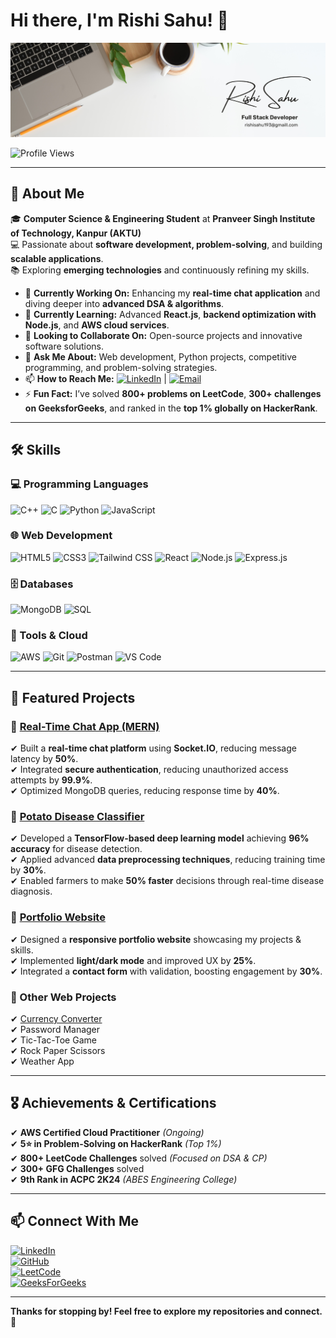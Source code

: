 # Hi there, I'm Rishi Sahu! 👋

![Profile Banner](https://github.com/Rishisahu19/Rishisahu19/blob/main/Profile.png)

![Profile Views](https://komarev.com/ghpvc/?username=Rishisahu19&color=green)

---

## 🚀 About Me

🎓 **Computer Science & Engineering Student** at **Pranveer Singh Institute of Technology, Kanpur (AKTU)**  
💻 Passionate about **software development, problem-solving**, and building **scalable applications**.  
📚 Exploring **emerging technologies** and continuously refining my skills.  

- 🔭 **Currently Working On:** Enhancing my **real-time chat application** and diving deeper into **advanced DSA & algorithms**.
- 🌱 **Currently Learning:** Advanced **React.js**, **backend optimization with Node.js**, and **AWS cloud services**.
- 👯 **Looking to Collaborate On:** Open-source projects and innovative software solutions.
- 💬 **Ask Me About:** Web development, Python projects, competitive programming, and problem-solving strategies.
- 📫 **How to Reach Me:** [![LinkedIn](https://img.shields.io/badge/LinkedIn-blue?style=flat&logo=linkedin)](https://www.linkedin.com/in/rishi-sahu-19s/) | [![Email](https://img.shields.io/badge/Email-D14836?style=flat&logo=gmail&logoColor=white)](mailto:rishisahu193@gmail.com)
- ⚡ **Fun Fact:** I’ve solved **800+ problems on LeetCode**, **300+ challenges on GeeksforGeeks**, and ranked in the **top 1% globally on HackerRank**.

---

## 🛠️ Skills

### 💻 Programming Languages
![C++](https://img.shields.io/badge/C++-00599C?style=flat&logo=c%2B%2B&logoColor=white)
![C](https://img.shields.io/badge/C-000000?style=flat&logo=c&logoColor=white)
![Python](https://img.shields.io/badge/Python-3776AB?style=flat&logo=python&logoColor=white)
![JavaScript](https://img.shields.io/badge/JavaScript-F7DF1E?style=flat&logo=javascript&logoColor=black)

### 🌐 Web Development
![HTML5](https://img.shields.io/badge/HTML5-E34F26?style=flat&logo=html5&logoColor=white)
![CSS3](https://img.shields.io/badge/CSS3-1572B6?style=flat&logo=css3&logoColor=white)
![Tailwind CSS](https://img.shields.io/badge/TailwindCSS-38B2AC?style=flat&logo=tailwind-css&logoColor=white)
![React](https://img.shields.io/badge/React-61DAFB?style=flat&logo=react&logoColor=black)
![Node.js](https://img.shields.io/badge/Node.js-339933?style=flat&logo=node.js&logoColor=white)
![Express.js](https://img.shields.io/badge/Express.js-000000?style=flat&logo=express&logoColor=white)

### 🗄️ Databases
![MongoDB](https://img.shields.io/badge/MongoDB-47A248?style=flat&logo=mongodb&logoColor=white)
![SQL](https://img.shields.io/badge/SQL-4479A1?style=flat&logo=mysql&logoColor=white)

### 🔧 Tools & Cloud
![AWS](https://img.shields.io/badge/AWS-232F3E?style=flat&logo=amazonaws&logoColor=white)
![Git](https://img.shields.io/badge/Git-F05032?style=flat&logo=git&logoColor=white)
![Postman](https://img.shields.io/badge/Postman-FF6C37?style=flat&logo=postman&logoColor=white)
![VS Code](https://img.shields.io/badge/VS_Code-007ACC?style=flat&logo=visual-studio-code&logoColor=white)

---

## 📌 Featured Projects

### 🔹 [Real-Time Chat App (MERN)](https://github.com/Rishisahu19/MERN_CHAT-X)
✔ Built a **real-time chat platform** using **Socket.IO**, reducing message latency by **50%**.  
✔ Integrated **secure authentication**, reducing unauthorized access attempts by **99.9%**.  
✔ Optimized MongoDB queries, reducing response time by **40%**.  

### 🔹 [Potato Disease Classifier](https://github.com/Rishisahu19/Potato_Project)
✔ Developed a **TensorFlow-based deep learning model** achieving **96% accuracy** for disease detection.  
✔ Applied advanced **data preprocessing techniques**, reducing training time by **30%**.  
✔ Enabled farmers to make **50% faster** decisions through real-time disease diagnosis.  

### 🔹 [Portfolio Website](https://github.com/Rishisahu19/PORTFOLIO)
✔ Designed a **responsive portfolio website** showcasing my projects & skills.  
✔ Implemented **light/dark mode** and improved UX by **25%**.  
✔ Integrated a **contact form** with validation, boosting engagement by **30%**.  

### 🔹 Other Web Projects
✔ [Currency Converter](https://github.com/Rishisahu19/Innovative-Web-Projects-Showcase)  
✔ Password Manager  
✔ Tic-Tac-Toe Game  
✔ Rock Paper Scissors  
✔ Weather App  

---

## 🎖️ Achievements & Certifications

✔ **AWS Certified Cloud Practitioner** *(Ongoing)*  
✔ **5⭐ in Problem-Solving on HackerRank** *(Top 1%)*  
✔ **800+ LeetCode Challenges** solved *(Focused on DSA & CP)*  
✔ **300+ GFG Challenges** solved  
✔ **9th Rank in ACPC 2K24** *(ABES Engineering College)*  

---

## 📫 Connect With Me

[![LinkedIn](https://img.shields.io/badge/LinkedIn-0077B5?style=flat&logo=linkedin&logoColor=white)](https://www.linkedin.com/in/rishi-sahu-19s/)  
[![GitHub](https://img.shields.io/badge/GitHub-181717?style=flat&logo=github&logoColor=white)](https://github.com/Rishisahu19)  
[![LeetCode](https://img.shields.io/badge/LeetCode-FFA116?style=flat&logo=leetcode&logoColor=white)](https://leetcode.com/rishisahu193/)  
[![GeeksForGeeks](https://img.shields.io/badge/GeeksforGeeks-0F9D58?style=flat&logo=geeksforgeeks&logoColor=white)](https://www.geeksforgeeks.org/user/rishisamixn/)  

---

**Thanks for stopping by! Feel free to explore my repositories and connect. 🚀**
